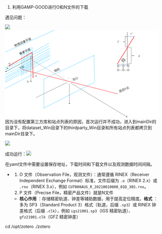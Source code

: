 1. 利用GAMP-GOOD进行O和N文件的下载

遇见问题：

![](file://C:\Users\admin\Documents\IkMarkdown/.assets/spp.md876.2432123.png)
![](https://github.com/aurara-i/markdown/blob/main/picture/1.png)
因为没有配置第三方库和站点列表的原因，首次运行并不成功，进入到mainDir的目录下，将dataset_Win目录下的thirdparty_Win目录和所有站点列表都拷贝到mainDir目录下。

![](file://C:\Users\admin\Documents\IkMarkdown/.assets/spp.md939.2240338.png)

成功运行：![](file://C:\Users\admin\Documents\IkMarkdown/.assets/spp.md996.4073682.png)

在yaml文件中需要设置保存地址，下载时间和下载文件以及观测数据时间间隔。

* 1. O 文件（Observation File，观测文件）：通常遵循 RINEX（Receiver Independent Exchange Format）标准，文件后缀为 `.o`（RINEX 2.x）或 `.rnx`（RINEX 3.x），例如 `CUT000AUS_R_20210010000_01D_30S.rnx`。
  2. P 文件（Precise File，精密产品文件）就是N文件

  * **核心作用** ：存储精密轨道、钟差等辅助数据，用于提高定位精度。**格式** ：多为 SP3（Standard Product 3）格式（轨道，后缀 `.sp3`）或 RINEX 钟差格式（后缀 `.clk`），例如 `igs21001.sp3`（IGS 精密轨道）、`gfz21001.clk`（GFZ 精密钟差）

cd /opt/zotero
./zotero
